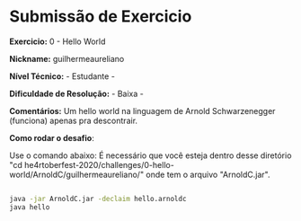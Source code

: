 # Submissão de Exercicio

**Exercicio:** 0 - Hello World

**Nickname:** guilhermeaureliano

**Nível Técnico:** - Estudante -

**Dificuldade de Resolução:** - Baixa -

**Comentários:** Um hello world na linguagem de Arnold Schwarzenegger (funciona) apenas pra descontrair.

**Como rodar o desafio**: 

Use o comando abaixo: É necessário que você esteja dentro desse diretório "cd he4rtoberfest-2020/challenges/0-hello-world/ArnoldC/guilhermeaureliano/" onde tem o arquivo "ArnoldC.jar".

```bash

java -jar ArnoldC.jar -declaim hello.arnoldc
java hello

```
